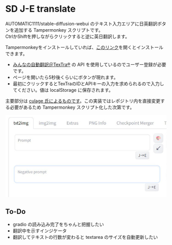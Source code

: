 # SD J-E translate


AUTOMATIC1111/stable-diffusion-webui のテキスト入力エリアに日英翻訳ボタンを追加する Tampermonkey スクリプトです。  
CtrlかShiftを押しながらクリックすると逆に英日翻訳します。

Tampermonkeyをインストールしていれば、[このリンク](https://github.com/hetima/SD-JE-translate/raw/main/SD_J-E_translate.user.js)を開くとインストールできます。

- [みんなの自動翻訳＠TexTra®](https://mt-auto-minhon-mlt.ucri.jgn-x.jp/) の API を使用しているのでユーザー登録が必要です。
- ページを開いたら5秒後くらいにボタンが現れます。
- 最初にクリックするとTexTraのIDとAPIキーの入力を求められるので入力してください。値は localStorage に保存されます。

主要部分は [culage 氏によるものです](https://github.com/culage/stable-diffusion-webui/commit/65c3ca77c392ff87370f691e1af4c080a894e967)。この実装ではレポジトリ内を直接変更する必要があるため Tampermonkey スクリプト化した次第です。

![screen shot](https://raw.githubusercontent.com/hetima/SD-JE-translate/main/image.jpg)

## To-Do
- gradio の読み込み完了をちゃんと把握したい
- 翻訳中を示すインジケータ
- 翻訳してテキストの行数が変わると textarea のサイズを自動更新したい